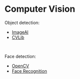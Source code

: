 # Computer Vision

Object detection:
- [ImageAI](https://github.com/fabioacarvalho/computer-vision/tree/main/object-detection/imageai)
- [CVLib](https://github.com/fabioacarvalho/computer-vision/tree/main/object-detection/cvlib)

<br>

Face detection:
- [OpenCV](https://github.com/fabioacarvalho/computer-vision/tree/main/face-detection/open-cv)
- [Face Recognition](https://github.com/fabioacarvalho/computer-vision/tree/main/face-detection/face-recognition)